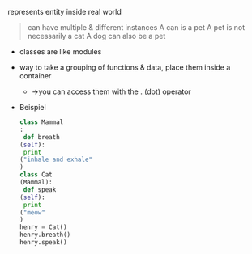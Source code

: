 represents entity inside real world
>	can have multiple & different instances
>		A can is a pet
>		A pet is not necessarily a cat
>		A dog can also be a pet



- classes are like modules
- way to take a grouping of functions & data, place them inside a container 
	- ->you can access them with the . (dot) operator

- Beispiel
	```python
	class Mammal
	:
	 def breath
	(self):
	 print
	("inhale and exhale"
	)
	class Cat
	(Mammal):
	 def speak
	(self):
	 print
	("meow"
	)
	henry = Cat()
	henry.breath()
	henry.speak()
	```
